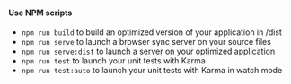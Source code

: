 #### Use NPM scripts

- `npm run build` to build an optimized version of your application in /dist
- `npm run serve` to launch a browser sync server on your source files
- `npm run serve:dist` to launch a server on your optimized application
- `npm run test` to launch your unit tests with Karma
- `npm run test:auto` to launch your unit tests with Karma in watch mode

